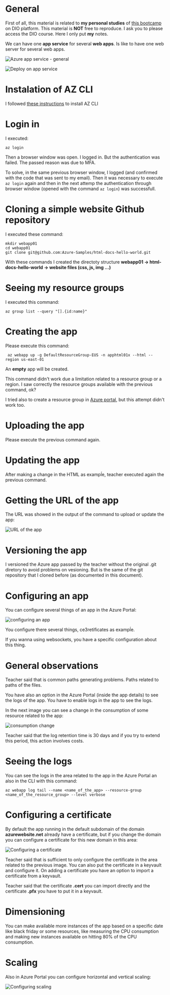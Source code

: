 # General

First of all, this material is related to **my personal studies** of [this bootcamp](https://www.googleadservices.com/pagead/aclk?sa=L&ai=DChcSEwj86amcg-SKAxU1kO4BHbIPN5AYABAAGgJkeg&ae=2&aspm=1&co=1&ase=2&gclid=Cj0KCQiAvvO7BhC-ARIsAGFyToW3p41_9ygY24uxgC2hnUoLaYhdKHe3S6doZJcGm-OZsydJ8PCGS4IaAgvFEALw_wcB&ohost=www.google.com&cid=CAESVeD2E80a1M2CDTlusoXXXt9p6_vHqv-TwY7XGzxypvH9IT4PWUp4yt9VPL2qeDYwMgDKKe2kK_X_3a1Gjz9-WJTiADRDUJSuEZX0FBZyD83PnHCPw-8&sig=AOD64_1g8HATRzeM824qM0M4bIqNjWclXQ&q&nis=4&adurl&ved=2ahUKEwin1qCcg-SKAxX9G7kGHdwoBekQ0Qx6BAgQEAE) on DIO platform. This material is **NOT** free to reproduce. I ask you to please access the DIO course. Here I only put **my** notes.


We can have one **app service** for several **web apps**. Is like to have one web server for several web apps.

![Azure app service - general](images/azure-app-service-general.png)

![Deploy on app service](images/deploy-on-app-service.png)


# Instalation of AZ CLI

I followed [these instructions](https://learn.microsoft.com/pt-br/cli/azure/install-azure-cli-linux?pivots=apt) to install AZ CLI


# Login in

I executed:

```
az login
```

Then a browser window was open. I logged in. But the authentication was failed. The passed reason was due to MFA.

To solve, in the same previous browser window, I logged (and confirmed with the code that was sent to my email). Then it was necessary to execute `az login` again and then in the next attemp the authentication through browser window (opened with the command `az login`) was successfull.


# Cloning a simple website Github repository

I executed these command:

```
mkdir webapp01
cd webapp01
git clone git@github.com:Azure-Samples/html-docs-hello-world.git
```

With these commands I created the directoty structure **webapp01 -> html-docs-hello-world -> website files (css, js, img ...)**


# Seeing my resource groups

I executed this command:

```
az group list --query "[].{id:name}" 
```


# Creating the app

Please execute this command:

```
 az webapp up -g DefaultResourceGroup-EUS -n apphtml01x --html --region us-east-01
```

An **empty** app will be created.

This command didn't work due a limitation related to a resource group or a region. I saw correctly the resource groups available with the previous command, ok?

I tried also to create a resource group in [Azure portal](http://portal.azure.com), but this attempt didn't work too.


# Uploading the app

Please execute the previous command again.


# Updating the app

After making a change in the HTML as exampĺe, teacher executed again the previous command.


# Getting the URL of the app

The URL was showed in the output of the command to upload or update the app:

![URL of the app](images/url-of-the-app.png)


# Versioning the app

I versioned the Azure app passed by the teacher without the original .git diretory to avoid problems on vesioning. But is the same of the git repository that I cloned before (as documented in this document).


# Configuring an app

You can configure several things of an app in the Azure Portal:

![configuring an app](images/configuring-an-app.png)

You configure there several things, ce3retificates as exampĺe.

If you wanna using websockets, you have a specific configuration about this thing.


# General observations

Teacher said that is common paths generating problems. Paths related to paths of the files.

You have also an option in the Azure Portal (inside the app details) to see the logs of the app. You have to enable logs in the app to see the logs.

In the next image you can see a change in the consumption of some resource related to the app:

![consumption change](images/seeing-the-change-in-the-consumption-of-the-app.png)

Teacher said that the log retention time is 30 days and if you try to extend this period, this action involves costs.


# Seeing the logs

You can see the logs in the area related to the app in the Azure Portal an also in the CLI with this command:

```
az webapp log tail --name <name_of_the_app> --resource-group <name_of_the_resource_group> --level verbose
```


# Configuring a certificate

By default the app running in the default subdomain of the domain **azurewebsite.net** already have a certificate, but if you change the domain you can configure a certificate for this new domain in this area:

![Configuring a certificate](images/configuring-a-certificate.png)

Teacher said that is sufficient to only configure the certificate in the area related to the previous image. You can also put the certificate in a keyvault and configure it. On adding a certificate you have an option to import a certificate from a keyvault.

Teacher said that the certificate **.cert** you can import directly and the certificate **.pfx** you have to put it in a keyvault.


# Dimensioning

You can make available more instances of the app based on a specific date like black friday or some resources, like measuring the CPU consumption and making new instances available on hitting 80% of the CPU consumption.


# Scaling

Also in Azure Portal you can configure horizontal and vertical scaling:

![Configuring scaling](images/configuring-scaling.png)